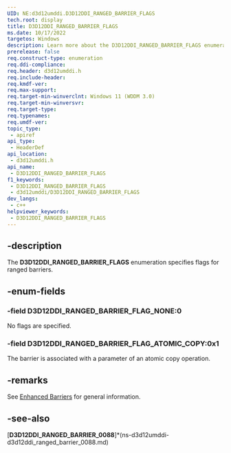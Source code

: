 ```yaml
---
UID: NE:d3d12umddi.D3D12DDI_RANGED_BARRIER_FLAGS
tech.root: display
title: D3D12DDI_RANGED_BARRIER_FLAGS
ms.date: 10/17/2022
targetos: Windows
description: Learn more about the D3D12DDI_RANGED_BARRIER_FLAGS enumeration.
prerelease: false
req.construct-type: enumeration
req.ddi-compliance: 
req.header: d3d12umddi.h
req.include-header: 
req.kmdf-ver: 
req.max-support: 
req.target-min-winverclnt: Windows 11 (WDDM 3.0)
req.target-min-winversvr: 
req.target-type: 
req.typenames: 
req.umdf-ver: 
topic_type:
 - apiref
api_type:
 - HeaderDef
api_location:
 - d3d12umddi.h
api_name:
 - D3D12DDI_RANGED_BARRIER_FLAGS
f1_keywords:
 - D3D12DDI_RANGED_BARRIER_FLAGS
 - d3d12umddi/D3D12DDI_RANGED_BARRIER_FLAGS
dev_langs:
 - c++
helpviewer_keywords:
 - D3D12DDI_RANGED_BARRIER_FLAGS
---
```


## -description

The **D3D12DDI_RANGED_BARRIER_FLAGS** enumeration specifies flags for ranged barriers.

## -enum-fields

### -field D3D12DDI_RANGED_BARRIER_FLAG_NONE:0

No flags are specified.

### -field D3D12DDI_RANGED_BARRIER_FLAG_ATOMIC_COPY:0x1

The barrier is associated with a parameter of an atomic copy operation.

## -remarks

See [Enhanced Barriers](/windows-hardware/drivers/display/enhanced-barriers) for general information.

## -see-also

[**D3D12DDI_RANGED_BARRIER_0088**]*(ns-d3d12umddi-d3d12ddi_ranged_barrier_0088.md)
